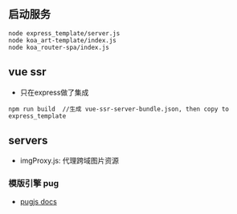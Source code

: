 ## 启动服务
```
node express_template/server.js
node koa_art-template/index.js
node koa_router-spa/index.js
```

## vue ssr
- 只在express做了集成
```
npm run build  //生成 vue-ssr-server-bundle.json, then copy to express_template
```

## servers
- imgProxy.js: 代理跨域图片资源


### 模版引擎 pug
- [pugjs docs](https://pugjs.org/language/inheritance.html)
